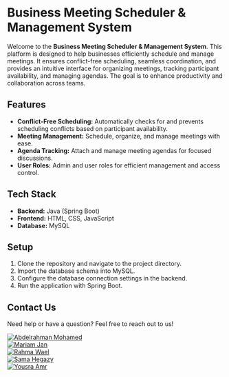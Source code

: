 # Business Meeting Scheduler & Management System

Welcome to the **Business Meeting Scheduler & Management System**. This platform is designed to help businesses efficiently schedule and manage meetings. It ensures conflict-free scheduling, seamless coordination, and provides an intuitive interface for organizing meetings, tracking participant availability, and managing agendas. The goal is to enhance productivity and collaboration across teams.

## Features
- **Conflict-Free Scheduling:** Automatically checks for and prevents scheduling conflicts based on participant availability.
- **Meeting Management:** Schedule, organize, and manage meetings with ease.
- **Agenda Tracking:** Attach and manage meeting agendas for focused discussions.
- **User Roles:** Admin and user roles for efficient management and access control.

## Tech Stack
- **Backend:** Java (Spring Boot)
- **Frontend:** HTML, CSS, JavaScript
- **Database:** MySQL

## Setup
1. Clone the repository and navigate to the project directory.
2. Import the database schema into MySQL.
3. Configure the database connection settings in the backend.
4. Run the application with Spring Boot.

## Contact Us

Need help or have a question? Feel free to reach out to us!

[![Abdelrahman Mohamed](https://img.shields.io/badge/Abdelrahman%20Mohamed-Contact-blue)](https://github.com/iYaktina)  
[![Mariam Jan](https://img.shields.io/badge/Mariam%20Jan-Contact-blue)](https://github.com/MariamJan)  
[![Rahma Wael](https://img.shields.io/badge/Rahma%20Wael-Contact-blue)](https://github.com/RahmaWael00)  
[![Sama Hegazy](https://img.shields.io/badge/Sama%20Hegazy-Contact-blue)](https://github.com/samahegazy22)  
[![Yousra Amr](https://img.shields.io/badge/Yousra%20Amr-Contact-blue)](https://github.com/yousraamr)
